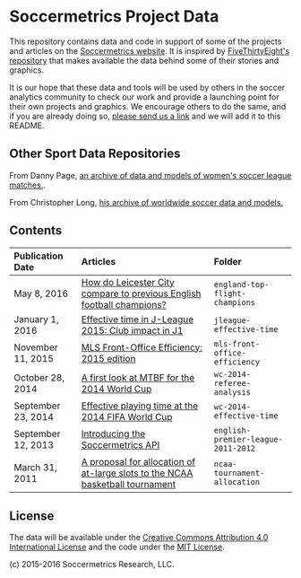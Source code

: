 # Soccermetrics Project Data

This repository contains data and code in support of some of the projects and articles on the [Soccermetrics website](http://www.soccermetrics.net).  It is inspired by [FiveThirtyEight's repository](https://github.com/fivethirtyeight/data) that makes available the data behind some of their stories and graphics.

It is our hope that these data and tools will be used by others in the soccer analytics community to check our work and provide a launching point for their own projects and graphics.  We encourage others to do the same, and if you are already doing so, [please send us a link](mailto:info@soccermetrics.net) and we will add it to this README.

## Other Sport Data Repositories

From Danny Page, [an archive of data and models of women's soccer league matches.](https://github.com/CynicalFooty/WoSo).

From Christopher Long, [his archive of worldwide soccer data and models.](https://github.com/octonion/soccer)

## Contents

| Publication Date   | Articles                                                                                                                                                                                               | Folder                             |
|:-------------------|:-------------------------------------------------------------------------------------------------------------------------------------------------------------------------------------------------------|:-----------------------------------|
| May 8, 2016        | [How do Leicester City compare to previous English football champions?](http://www.soccermetrics.net/league-competitions/how-do-leicester-city-compare-to-previous-english-football-champions)         | `england-top-flight-champions`     |
| January 1, 2016    | [Effective time in J-League 2015: Club impact in J1](http://www.soccermetrics.net/match-quality-metrics/j-league-div-1-2015-effective-time-club-impact)                                                | `jleague-effective-time`           |
| November 11, 2015  | [MLS Front-Office Efficiency: 2015 edition](http://www.soccermetrics.net/football-business-analytics/front-office-efficiency-football-business-analytics/mls-front-office-efficiency-2015-edition)     | `mls-front-office-efficiency`      |
| October 28, 2014   | [A first look at MTBF for the 2014 World Cup](http://www.soccermetrics.net/team-performance/a-first-look-at-mtbf-for-the-2014-world-cup)                                                               | `wc-2014-referee-analysis`         |
| September 23, 2014 | [Effective playing time at the 2014 FIFA World Cup](http://www.soccermetrics.net/soccermetrics-api/effective-playing-time-2014-fifa-world-cup)                                                         | `wc-2014-effective-time`           |
| September 12, 2013 | [Introducing the Soccermetrics API](http://www.soccermetrics.net/soccer-database-development/introducing-the-soccermetrics-api)                                                                        | `english-premier-league-2011-2012` |
| March 31, 2011     | [A proposal for allocation of at-large slots to the NCAA basketball tournament](http://www.soccermetrics.net/clubleague-coefficients/allocation-proposal-at-large-slots-to-ncaa-basketball-tournament) | `ncaa-tournament-allocation`       |

## License

The data will be available under the [Creative Commons Attribution 4.0 International License](http://creativecommons.org/licenses/by/4.0/) and the code under the [MIT License](https://opensource.org/licenses/MIT).

(c) 2015-2016 Soccermetrics Research, LLC.
